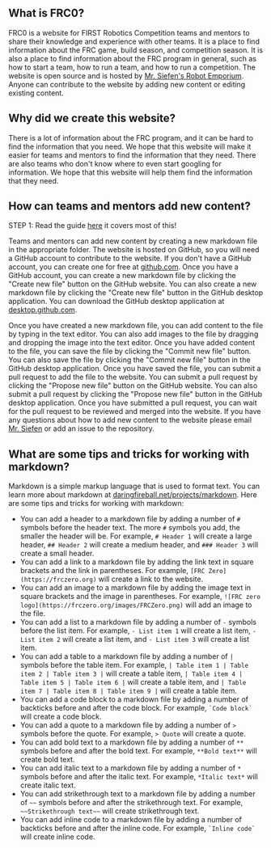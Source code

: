 ## What is FRC0?

FRC0 is a website for FIRST Robotics Competition teams and mentors to share their knowledge and experience with other teams. It is a place to find information about the FRC game, build season, and competition season. It is also a place to find information about the FRC program in general, such as how to start a team, how to run a team, and how to run a competition. The website is open source and is hosted by [Mr. Siefen's Robot Emporium](https://mrsiefensrobotemporium.com). Anyone can contribute to the website by adding new content or editing existing content.

## Why did we create this website?

There is a lot of information about the FRC program, and it can be hard to find the information that you need. We hope that this website will make it easier for teams and mentors to find the information that they need. There are also teams who don't know where to even start googling for information. We hope that this website will help them find the information that they need.

## How can teams and mentors add new content?

STEP 1: Read the guide [here](https://frczero.org/about/writing-content/) it covers most of this!

Teams and mentors can add new content by creating a new markdown file in the appropriate folder. The website is hosted on GitHub, so you will need a GitHub account to contribute to the website. If you don't have a GitHub account, you can create one for free at [github.com](https://github.com). Once you have a GitHub account, you can create a new markdown file by clicking the "Create new file" button on the GitHub website. You can also create a new markdown file by clicking the "Create new file" button in the GitHub desktop application. You can download the GitHub desktop application at [desktop.github.com](https://desktop.github.com). 

Once you have created a new markdown file, you can add content to the file by typing in the text editor. You can also add images to the file by dragging and dropping the image into the text editor. Once you have added content to the file, you can save the file by clicking the "Commit new file" button. You can also save the file by clicking the "Commit new file" button in the GitHub desktop application. Once you have saved the file, you can submit a pull request to add the file to the website. You can submit a pull request by clicking the "Propose new file" button on the GitHub website. You can also submit a pull request by clicking the "Propose new file" button in the GitHub desktop application. Once you have submitted a pull request, you can wait for the pull request to be reviewed and merged into the website. If you have any questions about how to add new content to the website please email [Mr. Siefen](mailto:siefensrobotemporium@gmail.com) or add an issue to the repository.

## What are some tips and tricks for working with markdown?

Markdown is a simple markup language that is used to format text. You can learn more about markdown at [daringfireball.net/projects/markdown](https://daringfireball.net/projects/markdown). Here are some tips and tricks for working with markdown:

- You can add a header to a markdown file by adding a number of `#` symbols before the header text. The more `#` symbols you add, the smaller the header will be. For example, `# Header 1` will create a large header, `## Header 2` will create a medium header, and `### Header 3` will create a small header.
- You can add a link to a markdown file by adding the link text in square brackets and the link in parentheses. For example, `[FRC Zero](https://frczero.org)` will create a link to the website.
- You can add an image to a markdown file by adding the image text in square brackets and the image in parentheses. For example, `![FRC zero logo](https://frczero.org/images/FRCZero.png)` will add an image to the file.
- You can add a list to a markdown file by adding a number of `-` symbols before the list item. For example, `- List item 1` will create a list item, `- List item 2` will create a list item, and `- List item 3` will create a list item.
- You can add a table to a markdown file by adding a number of `|` symbols before the table item. For example, `| Table item 1 | Table item 2 | Table item 3 |` will create a table item, `| Table item 4 | Table item 5 | Table item 6 |` will create a table item, and `| Table item 7 | Table item 8 | Table item 9 |` will create a table item.
- You can add a code block to a markdown file by adding a number of backticks before and after the code block. For example, `` `Code block` `` will create a code block.
- You can add a quote to a markdown file by adding a number of `>` symbols before the quote. For example, `> Quote` will create a quote.
- You can add bold text to a markdown file by adding a number of `**` symbols before and after the bold text. For example, `**Bold text**` will create bold text.
- You can add italic text to a markdown file by adding a number of `*` symbols before and after the italic text. For example, `*Italic text*` will create italic text.
- You can add strikethrough text to a markdown file by adding a number of `~~` symbols before and after the strikethrough text. For example, `~~Strikethrough text~~` will create strikethrough text.
- You can add inline code to a markdown file by adding a number of backticks before and after the inline code. For example, `` `Inline code` `` will create inline code.
